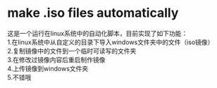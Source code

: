 # make .iso files automatically
这是一个运行在linux系统中的自动化脚本，目前实现了如下功能：  
1.在linux系统中从自定义的目录下导入windows文件夹中的文件（iso镜像）  
2.复制镜像中的文件到一个临时可读写的文件夹  
3.在修改过镜像内容后重启制作镜像  
4.上传镜像到windows文件夹  
5.不错哦
